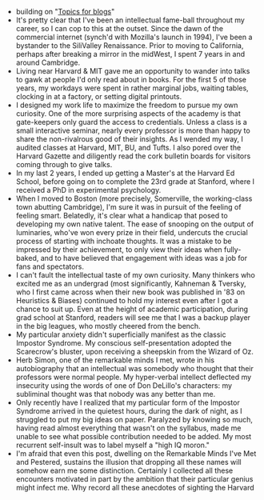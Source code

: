 - building on "[Topics for blogs](<Topics for blogs.md>)"
- It's pretty clear that I've been an intellectual fame-ball throughout my career, so I can cop to this at the outset. Since the dawn of the commercial internet (synch'd with Mozilla's launch in 1994), I've been a bystander to the SiliValley Renaissance. Prior to moving to California, perhaps after breaking a mirror in the midWest, I spent 7 years in and around Cambridge.
- Living near Harvard & MIT gave me an opportunity to wander into talks to gawk at people I'd only read about in books. For the first 5 of those years,  my workdays were spent in rather marginal jobs, waiting tables, clocking in at a factory, or setting digital printouts. 
- I designed my work life to maximize the freedom to pursue my own curiosity. One of the more surprising aspects of the academy is that gate-keepers only guard the access to credentials. Unless a class is a small interactive seminar, nearly every professor is more than happy to share the non-rivalrous good of their insights. As I wended my way, I audited classes at Harvard, MIT, BU, and Tufts. I also pored over the Harvard Gazette and diligently read the cork bulletin boards for visitors coming through to give talks. 
- In my last 2 years, I ended up getting a Master's at the Harvard Ed School, before going on to complete the 23rd grade at Stanford, where I received a PhD in experimental psychology.
- When I moved to Boston (more precisely, Somerville, the working-class town abutting Cambridge), I'm sure it was in pursuit of the feeling of feeling smart. Belatedly, it's clear what a handicap that posed to developing my own native talent. The ease of snooping on the output of luminaries, who've won every prize in their field, undercuts the crucial process of starting with inchoate thoughts. It was a mistake to be impressed by their achievement, to only view their ideas when fully-baked, and to have believed that engagement with ideas was a job for fans and spectators. 
- I can't fault the intellectual taste of my own curiosity. Many thinkers who excited me as an undergrad (most significantly, Kahneman & Tversky, who I first came across when their new book was published in '83 on Heuristics & Biases) continued to hold my interest even after I got a chance to suit up. Even at the height of academic participation, during grad school at Stanford, readers will see me that I was a backup player in the big leagues, who mostly cheered from the bench. 
- My particular anxiety didn't superficially manifest as the classic Impostor Syndrome. My conscious self-presentation adopted the Scarecrow's bluster, upon receiving a sheepskin from the Wizard of Oz. 
- Herb Simon, one of the remarkable minds I met, wrote in his autobiography that an intellectual was somebody who thought that their professors were normal people. My hyper-verbal intellect deflected my insecurity using the words of one of Don DeLillo's characters:  my subliminal thought was that nobody was any better than me. 
- Only recently have I realized that my particular form of the Impostor Syndrome arrived in the quietest hours, during the dark of night, as I struggled to put my big ideas on paper. Paralyzed by knowing so much, having read almost everything that wasn't on the syllabus, made me unable to see what possible contribution needed to be added. My most recurrent self-insult was to label myself a "high IQ moron."
- I'm afraid that even this post, dwelling on the Remarkable Minds I've Met and Pestered, sustains the illusion that dropping all these names will somehow earn me some distinction. Certainly I collected all these encounters motivated in part by the ambition that their particular genius might infect me. Why record all these anecdotes of sighting the Harvard  
